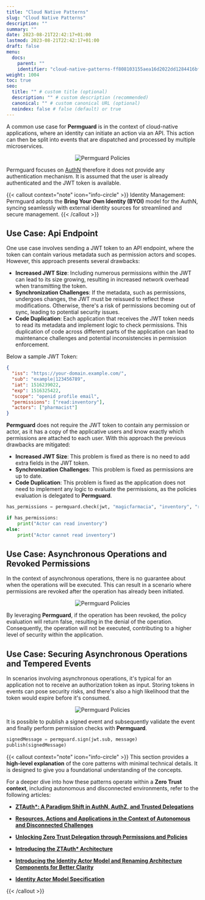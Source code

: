 ```yaml
---
title: "Cloud Native Patterns"
slug: "Cloud Native Patterns"
description: ""
summary: ""
date: 2023-08-21T22:42:17+01:00
lastmod: 2023-08-21T22:42:17+01:00
draft: false
menu:
  docs:
    parent: ""
    identifier: "cloud-native-patterns-ff808103155aea16d2022dd1284416bf"
weight: 1004
toc: true
seo:
  title: "" # custom title (optional)
  description: "" # custom description (recommended)
  canonical: "" # custom canonical URL (optional)
  noindex: false # false (default) or true
---
```


A common use case for **Permguard** is in the context of cloud-native applications, where an identity can initiate an action via an API. This action can then be split into events that are dispatched and processed by multiple microservices.

<div style="text-align: center">
  <img alt="Permguard Policies" src="/images/diagrams/d2.png"/>
</div>

Permguard focuses on [AuthN](/docs/0.1/core-elements/authn-authz/authn-vs-authz/) therefore it does not provide any authentication mechanism. It is assumed that the user is already authenticated and the JWT token is available.

{{< callout context="note" icon="info-circle" >}}
Identity Management: Permguard adopts the **Bring Your Own Identity (BYOI)** model for the AuthN, syncing seamlessly with external identity sources for streamlined and secure management.
{{< /callout >}}

## Use Case: Api Endpoint

One use case involves sending a JWT token to an API endpoint, where the token can contain various metadata such as permission actors and scopes. However, this approach presents several drawbacks:

- **Increased JWT Size**: Including numerous permissions within the JWT can lead to its size growing, resulting in increased network overhead when transmitting the token.
- **Synchronization Challenges**: If the metadata, such as permissions, undergoes changes, the JWT must be reissued to reflect these modifications. Otherwise, there's a risk of permissions becoming out of sync, leading to potential security issues.
- **Code Duplication**: Each application that receives the JWT token needs to read its metadata and implement logic to check permissions. This duplication of code across different parts of the application can lead to maintenance challenges and potential inconsistencies in permission enforcement.

Below a sample JWT Token:

```json
{
  "iss": "https://your-domain.example.com/",
  "sub": "example|123456789",
  "iat": 1516239022,
  "exp": 1516325422,
  "scope": "openid profile email",
  "permissions": ["read:inventory"],
  "actors": ["pharmacist"]
}
```

**Permguard** does not require the JWT token to contain any permission or actor, as it has a copy of the applicative users and know exactly which permissions are attached to each user.
With this approach the previous drawbacks are mitigated:

- **Increased JWT Size**: This problem is fixed as there is no need to add extra fields in the JWT token.
- **Synchronization Challenges**: This problem is fixed as permissions are up to date.
- **Code Duplication**: This problem is fixed as the application does not need to implement any logic to evaluate the permissions, as the policies evaluation is delegated to **Permguard**.

```python {title="app.py"}
has_permissions = permguard.check(jwt, "magicfarmacia", "inventory", "read")

if has_permissions:
    print("Actor can read inventory")
else:
    print("Actor cannot read inventory")
```

## Use Case: Asynchronous Operations and Revoked Permissions

In the context of asynchronous operations, there is no guarantee about when the operations will be executed. This can result in a scenario where permissions are revoked after the operation has already been initiated.

<div style="text-align: center">
  <img alt="Permguard Policies" src="/images/diagrams/d3.png"/>
</div>

By leveraging **Permguard**, if the operation has been revoked, the policy evaluation will return false, resulting in the denial of the operation. Consequently, the operation will not be executed, contributing to a higher level of security within the application.

## Use Case: Securing Asynchronous Operations and Tempered Events

In scenarios involving asynchronous operations, it's typical for an application not to receive an authorization token as input.
Storing tokens in events can pose security risks, and there's also a high likelihood that the token would expire before it's consumed.

<div style="text-align: center">
  <img alt="Permguard Policies" src="/images/diagrams/d4.png"/>
</div>

It is possible to publish a signed event and subsequently validate the event and finally perform permission checks with **Permguard**.

```python {title="app.py"}
signedMessage = permguard.sign(jwt.sub, message)
publish(signedMessage)
```

{{< callout context="note" icon="info-circle" >}}
This section provides a **high-level explanation** of the core patterns with minimal technical details. It is designed to give you a foundational understanding of the concepts.

For a deeper dive into how these patterns operate within a **Zero Trust context**, including autonomous and disconnected environments, refer to the following articles:

- [**ZTAuth\*: A Paradigm Shift in AuthN, AuthZ, and Trusted Delegations**](https://medium.com/ztauth/ztauth-a-paradigm-shift-in-authn-authz-and-trusted-delegations-029801de8b0b)

- [**Resources, Actions and Applications in the Context of Autonomous and Disconnected Challenges**](https://medium.com/ztauth/resources-actions-andapplications-in-the-context-of-autonomous-and-disconnected-challenges-b261d37cb28a)

- [**Unlocking Zero Trust Delegation through Permissions and Policies**](https://medium.com/ztauth/unlocking-zero-trust-delegation-through-permissions-and-policies-f2952f56f79b)

- [**Introducing the ZTAuth\* Architecture**](https://medium.com/ztauth/introducing-the-ztauth-architecture-8d220ba008d1)

- [**Introducing the Identity Actor Model and Renaming Architecture Components for Better Clarity**](https://medium.com/ztauth/introducing-the-identity-actor-model-and-renaming-architecture-components-for-better-clarity-f854191f6cb9)

- [**Identity Actor Model Specification**](https://github.com/ztauthstar/ztauthstar-specs/blob/main/identity-actor-mode-spec/01/identity_actor_model_spec_01.md)

{{< /callout >}}
